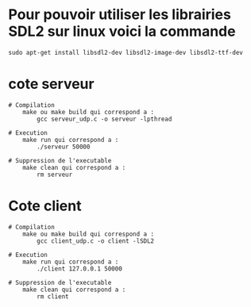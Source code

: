 # Pour pouvoir utiliser les librairies SDL2 sur linux voici la commande 
    sudo apt-get install libsdl2-dev libsdl2-image-dev libsdl2-ttf-dev

# cote serveur 
    # Compilation 
        make ou make build qui correspond a :
            gcc serveur_udp.c -o serveur -lpthread

    # Execution
        make run qui correspond a :
            ./serveur 50000
    
    # Suppression de l'executable
        make clean qui correspond a :
            rm serveur


# Cote client
    # Compilation
        make ou make build qui correspond a :
            gcc client_udp.c -o client -lSDL2

    # Execution
        make run qui correspond a :
            ./client 127.0.0.1 50000

    # Suppression de l'executable
        make clean qui correspond a :
            rm client

